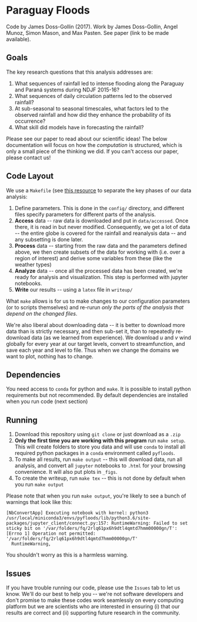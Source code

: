 # Paraguay Floods

Code by James Doss-Gollin (2017).
Work by James Doss-Gollin, Angel Munoz, Simon Mason, and Max Pasten.
See paper (link to be made available).

## Goals

The key research questions that this analysis addresses are:

1. What sequences of rainfall led to intense flooding along the Paraguay and Paraná systems during NDJF 2015-16?
2. What sequences of daily circulation patterns led to the observed rainfall?
3. At sub-seasonal to seasonal timescales, what factors led to the observed rainfall and how did they enhance the probability of its occurrence?
4. What skill did models have in forecasting the rainfall?

Please see our paper to read about our scientific ideas!
The below documentation will focus on how the _computation_ is structured, which is only a small piece of the thinking we did.
If you can't access our paper, please contact us!

## Code Layout

We use a `Makefile` (see [this resource](http://www.jonzelner.net/statistics/make/reproducibility/2016/06/01/makefiles/) to separate the key phases of our data analysis:

1. Define parameters. This is done in the `config/` directory, and different files specify parameters for different parts of the analysis.
2. **Access** data -- raw data is downloaded and put in `data/accessed`. Once there, it is read in but never modified. Consequently, we get a lot of data -- the entire globe is covered for the rainfall and reanalysis data -- and any subsetting is done later.
3. **Process** data -- starting from the raw data and the parameters defined above, we then create subsets of the data for working with (i.e. over a region of interest) and derive some variables from these (like the weather types)
4. **Analyze** data -- once all the processed data has been created, we're ready for analysis and visualization. This step is performed with jupyter notebooks.
5. **Write** our results -- using a `latex` file in `writeup/`

What `make` allows is for us to make changes to our configuration parameters (or to scripts themselves) and re-rurun _only the parts of the analysis that depend on the changed files_.

We're also liberal about downloading data -- it is better to download more data than is strictly necessary, and then sub-set it, than to repeatedly re-download data (as we learned from experience).
We download $u$ and $v$ wind globally for every year at our target levels, convert to streamfunction, and save each year and level to file.
Thus when we change the domains we want to plot, nothing has to change.

## Dependencies

You need access to `conda` for python and `make`.
It is possible to install python requirements but not recommended.
By default dependencies are installed when you run code (next section)

## Running

1. Download this repository using `git clone` or just download as a `.zip`
2. __Only the first time you are working with this program__ run `make setup`. This will create folders to store you data and will use `conda` to install all required python packages in a `conda` environment called `pyfloods`.
3. To make all results, run `make output` -- this will download data, run all analysis, and convert all `jupyter` notebooks to `.html` for your browsing convenience.
It will also put plots in `_figs`.
4. To create the writeup, run `make tex` -- this is not done by default when you run `make output`

Please note that when you run `make output`, you're likely to see a bunch of warnings that look like this:
```
[NbConvertApp] Executing notebook with kernel: python3
/usr/local/miniconda3/envs/pyfloods/lib/python3.6/site-packages/jupyter_client/connect.py:157: RuntimeWarning: Failed to set sticky bit on '/var/folders/fq/2rlq61px6h9dtl4qmtd7hmm00000gn/T': [Errno 1] Operation not permitted: '/var/folders/fq/2rlq61px6h9dtl4qmtd7hmm00000gn/T'
  RuntimeWarning,
```
You shouldn't worry as this is a harmless warning.

## Issues

If you have trouble running our code, please use the `Issues` tab to let us know.
We'll do our best to help you -- we're not software developers and don't promise to make these codes work seamlessly on every computing platform but we are scientists who are interested in ensuring (i) that our results are correct and (ii) supporting future research in the community.
